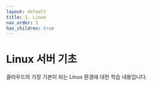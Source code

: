 ```yaml
---
layout: default
title: 1. Linux
nav_order: 1
has_children: true
---
```


# Linux 서버 기초

클라우드의 가장 기본이 되는 Linux 환경에 대한 학습 내용입니다.
